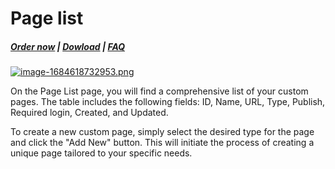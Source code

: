 # Page list

#####  [Order now](https://puqcloud.com/whmcs-addon-puq-customization.php) | [Dowload](https://download.puqcloud.com/WHMCS/addons/PUQ-Customization/) | [FAQ](https://faq.puqcloud.com/)

[![image-1684618732953.png](https://doc.puq.info/uploads/images/gallery/2023-05/scaled-1680-/image-1684618732953.png)](https://doc.puq.info/uploads/images/gallery/2023-05/image-1684618732953.png)

On the Page List page, you will find a comprehensive list of your custom pages. The table includes the following fields: ID, Name, URL, Type, Publish, Required login, Created, and Updated.

To create a new custom page, simply select the desired type for the page and click the "Add New" button. This will initiate the process of creating a unique page tailored to your specific needs.
